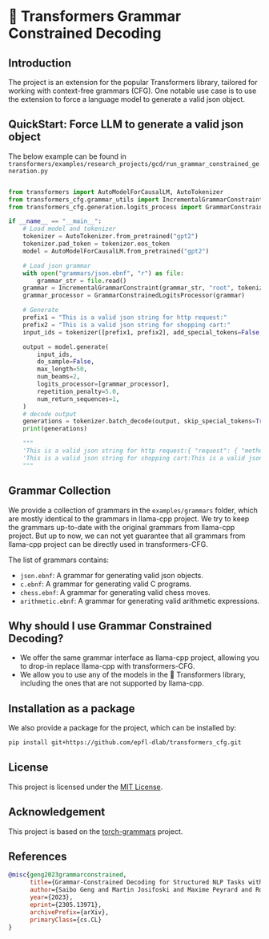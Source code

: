 # 🤗 Transformers Grammar Constrained Decoding


## Introduction
The project is an extension for the popular Transformers library, tailored for working with context-free grammars (CFG). 
One notable use case is to use the extension to force a language model to generate a valid json object.


## QuickStart: Force LLM to generate a valid json object

The below example can be found in `transformers/examples/research_projects/gcd/run_grammar_constrained_generation.py`

```python

from transformers import AutoModelForCausalLM, AutoTokenizer
from transformers_cfg.grammar_utils import IncrementalGrammarConstraint
from transformers_cfg.generation.logits_process import GrammarConstrainedLogitsProcessor

if __name__ == "__main__":
    # Load model and tokenizer
    tokenizer = AutoTokenizer.from_pretrained("gpt2")
    tokenizer.pad_token = tokenizer.eos_token
    model = AutoModelForCausalLM.from_pretrained("gpt2")

    # Load json grammar
    with open("grammars/json.ebnf", "r") as file:
        grammar_str = file.read()
    grammar = IncrementalGrammarConstraint(grammar_str, "root", tokenizer)
    grammar_processor = GrammarConstrainedLogitsProcessor(grammar)

    # Generate
    prefix1 = "This is a valid json string for http request:"
    prefix2 = "This is a valid json string for shopping cart:"
    input_ids = tokenizer([prefix1, prefix2], add_special_tokens=False, return_tensors="pt", padding=True)["input_ids"]

    output = model.generate(
        input_ids,
        do_sample=False,
        max_length=50,
        num_beams=2,
        logits_processor=[grammar_processor],
        repetition_penalty=5.0,
        num_return_sequences=1,
    )
    # decode output
    generations = tokenizer.batch_decode(output, skip_special_tokens=True)
    print(generations)

    """
    'This is a valid json string for http request:{ "request": { "method": "GET", "headers": [], "content": "Content","type": "application" }}
    'This is a valid json string for shopping cart:This is a valid json string for shopping cart:{ "name": "MyCart", "price": 0, "value": 1 }
    """

```

## Grammar Collection

We provide a collection of grammars in the `examples/grammars` folder, which are mostly identical to the grammars in llama-cpp project.
We try to keep the grammars up-to-date with the original grammars from llama-cpp project.
But up to now, we can not yet guarantee that all grammars from llama-cpp project can be directly used in transformers-CFG.

The list of grammars contains:
- `json.ebnf`: A grammar for generating valid json objects.
- `c.ebnf`: A grammar for generating valid C programs.
- `chess.ebnf`: A grammar for generating valid chess moves.
- `arithmetic.ebnf`: A grammar for generating valid arithmetic expressions.


## Why should I use Grammar Constrained Decoding?

- We offer the same grammar interface as llama-cpp project, allowing you to drop-in replace llama-cpp with transformers-CFG.
- We allow you to use any of the models in the 🤗 Transformers library, including the ones that are not supported by llama-cpp.

## Installation as a package

We also provide a package for the project, which can be installed by:

```bash
pip install git+https://github.com/epfl-dlab/transformers_cfg.git
```

## License
This project is licensed under the [MIT License](LICENSE).

## Acknowledgement

This project is based on the [torch-grammars](https://github.com/Shopify/torch-grammar) project. 

## References

```bibtex
@misc{geng2023grammarconstrained,
      title={Grammar-Constrained Decoding for Structured NLP Tasks without Finetuning}, 
      author={Saibo Geng and Martin Josifoski and Maxime Peyrard and Robert West},
      year={2023},
      eprint={2305.13971},
      archivePrefix={arXiv},
      primaryClass={cs.CL}
}
```

